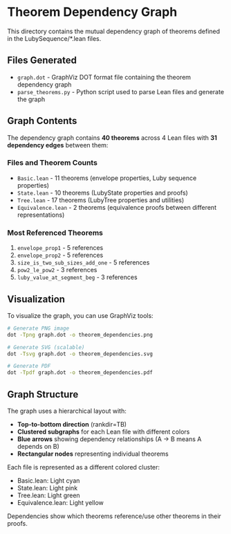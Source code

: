 # Theorem Dependency Graph

This directory contains the mutual dependency graph of theorems defined in the LubySequence/*.lean files.

## Files Generated

- `graph.dot` - GraphViz DOT format file containing the theorem dependency graph
- `parse_theorems.py` - Python script used to parse Lean files and generate the graph

## Graph Contents

The dependency graph contains **40 theorems** across 4 Lean files with **31 dependency edges** between them:

### Files and Theorem Counts
- `Basic.lean` - 11 theorems (envelope properties, Luby sequence properties)
- `State.lean` - 10 theorems (LubyState properties and proofs)
- `Tree.lean` - 17 theorems (LubyTree properties and utilities)
- `Equivalence.lean` - 2 theorems (equivalence proofs between different representations)

### Most Referenced Theorems
1. `envelope_prop1` - 5 references
2. `envelope_prop2` - 5 references  
3. `size_is_two_sub_sizes_add_one` - 5 references
4. `pow2_le_pow2` - 3 references
5. `luby_value_at_segment_beg` - 3 references

## Visualization

To visualize the graph, you can use GraphViz tools:

```bash
# Generate PNG image
dot -Tpng graph.dot -o theorem_dependencies.png

# Generate SVG (scalable)
dot -Tsvg graph.dot -o theorem_dependencies.svg

# Generate PDF
dot -Tpdf graph.dot -o theorem_dependencies.pdf
```

## Graph Structure

The graph uses a hierarchical layout with:
- **Top-to-bottom direction** (rankdir=TB)
- **Clustered subgraphs** for each Lean file with different colors
- **Blue arrows** showing dependency relationships (A → B means A depends on B)
- **Rectangular nodes** representing individual theorems

Each file is represented as a different colored cluster:
- Basic.lean: Light cyan
- State.lean: Light pink  
- Tree.lean: Light green
- Equivalence.lean: Light yellow

Dependencies show which theorems reference/use other theorems in their proofs.